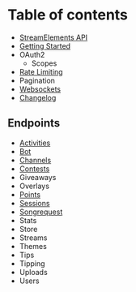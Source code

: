 # Table of contents

* [StreamElements API](README.md)
* [Getting Started](getting-started.md)
* OAuth2
  * Scopes
* [Rate Limiting](rate-limiting.md)
* Pagination
* [Websockets](websockets.md)
* [Changelog](changelog.md)

## Endpoints

* [Activities](endpoints/activities.md)
* [Bot](endpoints/bot.md)
* [Channels](endpoints/channels.md)
* [Contests](endpoints/contests.md)
* Giveaways
* Overlays
* [Points](endpoints/points.md)
* [Sessions](endpoints/sessions.md)
* [Songrequest](endpoints/songrequest.md)
* Stats
* Store
* Streams
* Themes
* Tips
* Tipping
* Uploads
* Users

